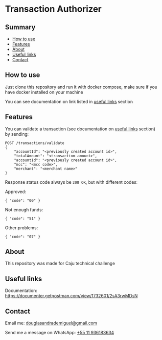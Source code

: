 
# Transaction Authorizer

## Summary

- [How to use](#how-to-use)
- [Features](#features)
- [About](#about)
- [Useful links](#useful-links)
- [Contact](#contact)

## How to use

Just clone this repository and run it with docker compose, make sure if you have docker installed on your machine

You can see documentation on link listed in [useful links](#useful-links) section

## Features

You can validate a transaction (see documentation on [useful links](#useful-links) section) by sending:

```
POST /transactions/validate
{
    "accountId": "<previously created account id>",
    "totalAmount": "<transaction amount>",
    "accountId": "<previously created account id>",
    "mcc": "<mcc code>",
    "merchant": "<merchant name>"
}
```

Response status code always be `200 OK`, but with different codes:

Approved:
```
{ "code": "00" }
```

Not enough funds:
```
{ "code": "51" }
```

Other problems:
```
{ "code": "07" }
```

## About

This repository was made for Caju technical challenge

## Useful links

Documentation: https://documenter.getpostman.com/view/1732601/2sA3rwMDsN

## Contact

Email me: douglasandrademiguel@gmail.com

Send me a message on WhatsApp: [+55 11 936183634](https://wa.me/5511936183634)
